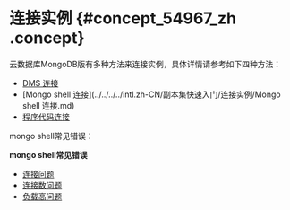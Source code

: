 # 连接实例 {#concept_54967_zh .concept}

云数据库MongoDB版有多种方法来连接实例，具体详情请参考如下四种方法：

-    [DMS 连接](../../../../intl.zh-CN/副本集快速入门/连接实例/DMS连接数据库.md) 
-    [Mongo shell 连接](../../../../intl.zh-CN/副本集快速入门/连接实例/Mongo shell 连接.md) 
-    [程序代码连接](../../../../intl.zh-CN/副本集快速入门/连接实例/程序代码连接.md) 

mongo shell常见错误：

**mongo shell常见错误**

-   [连接问题](https://www.alibabacloud.com/help/zh/doc-detail/61100.htm)
-   [连接数问题](https://www.alibabacloud.com/help/zh/doc-detail/61114.htm)
-   [负载高问题](https://www.alibabacloud.com/help/zh/doc-detail/61149.htm)

